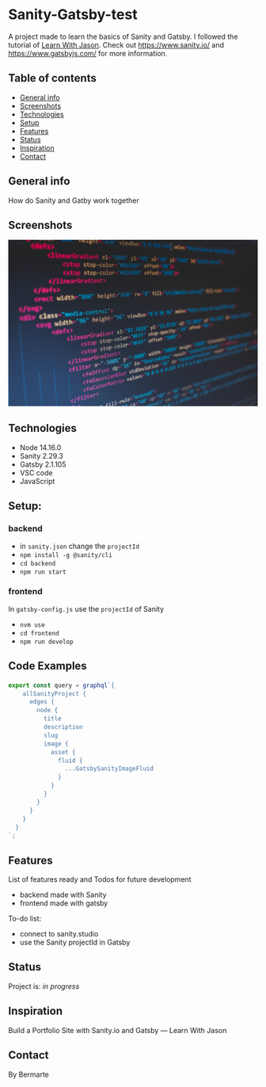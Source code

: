 # Sanity-Gatsby-test

A project made to learn the basics of Sanity and Gatsby. I followed the tutorial of [Learn With Jason](https://www.youtube.com/watch?v=SLGkyodumKI&t=1739s).
Check out https://www.sanity.io/ and https://www.gatsbyjs.com/ for more information.

## Table of contents

- [General info](#general-info)
- [Screenshots](#screenshots)
- [Technologies](#technologies)
- [Setup](#setup)
- [Features](#features)
- [Status](#status)
- [Inspiration](#inspiration)
- [Contact](#contact)

## General info

How do Sanity and Gatby work together

## Screenshots

![Example screenshot](./planning/screenshot.jpg)

## Technologies

- Node 14.16.0
- Sanity 2.29.3
- Gatsby 2.1.105
- VSC code
- JavaScript

## Setup:

### backend
- in `sanity.json` change the `projectId`  
- `npm install -g @sanity/cli`   
- `cd backend`   
- `npm run start`  

### frontend
In `gatsby-config.js` use the `projectId` of Sanity   
- `nvm use`
- `cd frontend`
- `npm run develop`

## Code Examples

```js
export const query = graphql`{
    allSanityProject {
      edges {
        node {
          title
          description
          slug
          image {
            asset {
              fluid {
                ...GatsbySanityImageFluid
              }
            }
          }
        }
      }
    }  
  }
`;
```

## Features

List of features ready and Todos for future development

- backend made with Sanity
- frontend made with gatsby

To-do list:

- connect to sanity.studio
- use the Sanity projectId in Gatsby

## Status

Project is: _in progress_

## Inspiration

Build a Portfolio Site with Sanity.io and Gatsby — Learn With Jason

## Contact

By Bermarte
